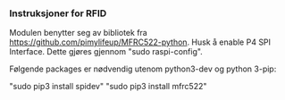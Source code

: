### Instruksjoner for RFID

Modulen benytter seg av bibliotek fra https://github.com/pimylifeup/MFRC522-python.
Husk å enable P4 SPI Interface.
Dette gjøres gjennom "sudo raspi-config".

Følgende packages er nødvendig utenom python3-dev og python 3-pip:

"sudo pip3 install spidev"
"sudo pip3 install mfrc522"


